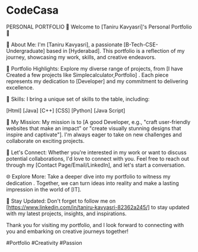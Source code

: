 # CodeCasa
PERSONAL PORTFOLIO
🌟 Welcome to [Taniru Kavyasri]'s Personal Portfolio 🌟

👋 About Me: I'm [Taniru Kavyasri], a passionate [B-Tech-CSE-Undergraduate] based in [Hyderabad]. This portfolio is a reflection of my journey, showcasing my work, skills, and creative endeavors.

🎨 Portfolio Highlights: Explore my diverse range of projects, from [I have Created a few projects like Simplecalculator,Portfolio] . Each piece represents my dedication to [Developer] and my commitment to delivering excellence.

🔧 Skills: I bring a unique set of skills to the table, including:

[Html] [Java] [C++] [CSS] [Python] [Java Script]

🚀 My Mission: My mission is to [A good Developer, e.g., "craft user-friendly websites that make an impact" or "create visually stunning designs that inspire and captivate"]. I'm always eager to take on new challenges and collaborate on exciting projects.

🔗 Let's Connect: Whether you're interested in my work or want to discuss potential collaborations, I'd love to connect with you. Feel free to reach out through my [Contact Page/Email/LinkedIn], and let's start a conversation.

🌐 Explore More: Take a deeper dive into my portfolio to witness my dedication . Together, we can turn ideas into reality and make a lasting impression in the world of [IT].

📢 Stay Updated: Don't forget to follow me on [https://www.linkedin.com/in/taniru-kavyasri-82362a245/] to stay updated with my latest projects, insights, and inspirations.

Thank you for visiting my portfolio, and I look forward to connecting with you and embarking on creative journeys together!

#Portfolio #Creativity #Passion
